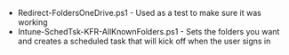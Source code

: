 - Redirect-FoldersOneDrive.ps1 - Used as a test to make sure it was working
- Intune-SchedTsk-KFR-AllKnownFolders.ps1 - Sets the folders you want and creates a scheduled task that will kick off when the user signs in
